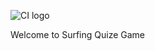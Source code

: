 ![CI logo](https://codeinstitute.s3.amazonaws.com/fullstack/ci_logo_small.png)

Welcome to Surfing Quize Game